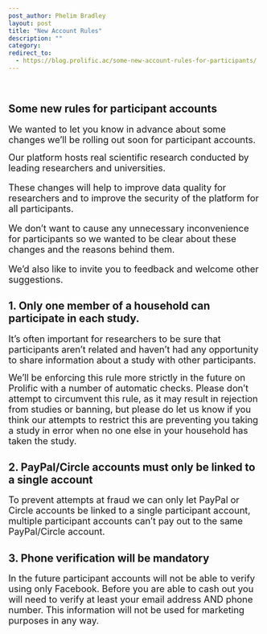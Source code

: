 ```yaml
---
post_author: Phelim Bradley
layout: post
title: "New Account Rules"
description: ""
category: 
redirect_to:
  - https://blog.prolific.ac/some-new-account-rules-for-participants/
---
```


<br>
<p><font size="4"></font></p>

<h2>Some new rules for participant accounts</h2>

<p><font size="4">We wanted to let you know in advance about some changes we’ll be rolling out soon for participant accounts.

  
<p>  

Our platform hosts real scientific research conducted by leading researchers and universities. 
</p>
<p>
 
These changes will help to improve data quality for researchers and to improve the security of the platform for all participants.
</p>
<p>
We don’t want to cause any unnecessary inconvenience for participants so we wanted to be clear about these changes and the reasons behind them.
</p>
We’d also like to invite you to feedback and welcome other suggestions.
</font></p>


<h2>1. Only one member of a household can participate in each study.</h2>

<p><font size="4">It’s often important for researchers to be sure that participants aren’t related and haven’t had any opportunity to share information about a study with other participants.

We’ll be enforcing this rule more strictly in the future on Prolific with a number of automatic checks. Please don’t attempt to circumvent this rule, as it may result in rejection from studies or banning, but please do let us know if you think our attempts to restrict this are preventing you taking a study in error when no one else in your household has taken the study.

</font></p>

<h2>
2. PayPal/Circle accounts must only be linked to a single account
</h2>

<p><font size="4">To prevent attempts at fraud we can only let PayPal or Circle accounts be linked to a single participant account, multiple participant accounts can’t pay out to the same PayPal/Circle account.
</font></p>

<h2>
3. Phone verification will be mandatory
</h2>

<p><font size="4">In the future participant accounts will not be able to verify using only Facebook. Before you are able to cash out you will need to verify at least your email address AND phone number. This information will not be used for marketing purposes in any way.
</font></p>
